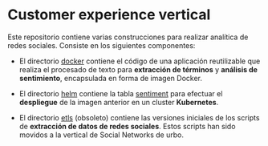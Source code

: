 # Customer experience vertical

Este repositorio contiene varias construcciones para realizar analítica de redes sociales. Consiste en los siguientes componentes:

- El directorio [docker](docker) contiene el código de una aplicación reutilizable que realiza el procesado de texto para **extracción de términos** y **análisis de sentimiento**, encapsulada en forma de imagen Docker.

- El directorio [helm](helm) contiene la tabla [sentiment](helm/sentiment) para efectuar el **despliegue** de la imagen anterior en un cluster **Kubernetes**.

- El directorio [etls](etls) (obsoleto) contiene las versiones iniciales de los scripts de **extracción de datos de redes sociales**. Estos scripts han sido movidos a la vertical de Social Networks de urbo.

